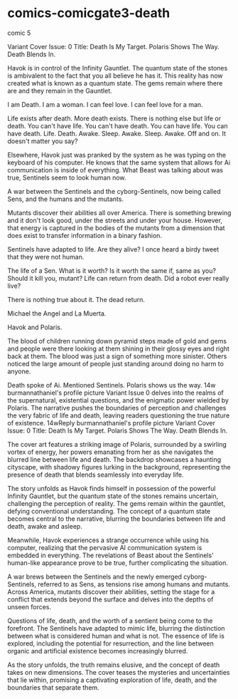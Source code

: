 # comics-comicgate3-death
comic 5

Variant Cover Issue: 0
Title: Death Is My Target. Polaris Shows The Way. Death Blends In.

Havok is in control of the Infinity Gauntlet. The quantum state of the stones is ambivalent to the fact that you all believe he has it. This reality has now created what is known as a quantum state. The gems remain where there are and they remain in the Gauntlet.

I am Death. I am a woman. I can feel love. I can feel love for a man.

Life exists after death. More death exists. There is nothing else but life or death. You can't have life. You can't have death. You can have life. You can have death. Life. Death. Awake. Sleep. Awake. Sleep. Awake. Off and on. It doesn't matter you say?

Elsewhere, Havok just was pranked by the system as he was typing on the keyboard of his computer. He knows that the same system that allows for Ai communication is inside of everything. What Beast was talking about was true, Sentinels seem to look human now.

A war between the Sentinels and the cyborg-Sentinels, now being called Sens, and the humans and the mutants.

Mutants discover their abilities all over America. There is something brewing and it don't look good, under the streets and under your house. However, that energy is captured in the bodies of the mutants from a dimension that does exist to transfer information in a binary fashion.

Sentinels have adapted to life. Are they alive? I once heard a birdy tweet that they were not human.

The life of a Sen. What is it worth? Is it worth the same if, same as you? Should it kill you, mutant? Life can return from death. Did a robot ever really live?

There is nothing true about it. The dead return.

Michael the Angel and La Muerta.

Havok and Polaris.

The blood of children running down pyramid steps made of gold and gems and people were there looking at them shining in their glossy eyes and right back at them. The blood was just a sign of something more sinister. Others noticed the large amount of people just standing around doing no harm to anyone.

Death spoke of Ai. Mentioned Sentinels. Polaris shows us the way.
14w
burmannathaniel's profile picture
Variant Issue 0 delves into the realms of the supernatural, existential questions, and the enigmatic power wielded by Polaris. The narrative pushes the boundaries of perception and challenges the very fabric of life and death, leaving readers questioning the true nature of existence.
14wReply
burmannathaniel's profile picture
Variant Cover Issue: 0
Title: Death Is My Target. Polaris Shows The Way. Death Blends In.

The cover art features a striking image of Polaris, surrounded by a swirling vortex of energy, her powers emanating from her as she navigates the blurred line between life and death. The backdrop showcases a haunting cityscape, with shadowy figures lurking in the background, representing the presence of death that blends seamlessly into everyday life.

The story unfolds as Havok finds himself in possession of the powerful Infinity Gauntlet, but the quantum state of the stones remains uncertain, challenging the perception of reality. The gems remain within the gauntlet, defying conventional understanding. The concept of a quantum state becomes central to the narrative, blurring the boundaries between life and death, awake and asleep.

Meanwhile, Havok experiences a strange occurrence while using his computer, realizing that the pervasive AI communication system is embedded in everything. The revelations of Beast about the Sentinels' human-like appearance prove to be true, further complicating the situation.

A war brews between the Sentinels and the newly emerged cyborg-Sentinels, referred to as Sens, as tensions rise among humans and mutants. Across America, mutants discover their abilities, setting the stage for a conflict that extends beyond the surface and delves into the depths of unseen forces.

Questions of life, death, and the worth of a sentient being come to the forefront. The Sentinels have adapted to mimic life, blurring the distinction between what is considered human and what is not. The essence of life is explored, including the potential for resurrection, and the line between organic and artificial existence becomes increasingly blurred.

As the story unfolds, the truth remains elusive, and the concept of death takes on new dimensions. The cover teases the mysteries and uncertainties that lie within, promising a captivating exploration of life, death, and the boundaries that separate them.
